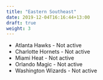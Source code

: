 ```yaml
---
title: "Eastern Southeast"
date: 2019-12-04T16:16:44+13:00
draft: true
weight: 3
---
```


- Atlanta Hawks - Not active
- Charlotte Hornets - Not active
- Miami Heat - Not active
- Orlando Magic - Not active
- Washington Wizards - Not active